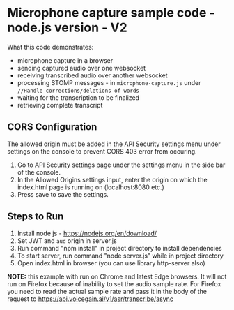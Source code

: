 # Microphone capture sample code - node.js version - V2 #

What this code demonstrates:
* microphone capture in a browser
* sending captured audio over one websocket
* receiving transcribed audio over another websocket
* processing STOMP messages - in `microphone-capture.js` under `//Handle corrections/deletions of words`
* waiting for the transcription to be finalized
* retrieving complete transcript

## CORS Configuration

The allowed origin must be added in the API Security settings menu under settings on the console to prevent CORS 403 error from occuring.

1. Go to API Security settings page under the settings menu in the side bar of the console.
2. In the Allowed Origins settings input, enter the origin on which the index.html page is running on (localhost:8080 etc.)
3. Press save to save the settings.

## Steps to Run ##

1. Install node js - https://nodejs.org/en/download/
1. Set JWT and `aud` origin in server.js 
1. Run command "npm install" in project directory to install dependencies
1. To start server, run command "node server.js" while in project directory
1. Open index.html in browser (you can use library http-server also)

**NOTE:** this example with run on Chrome and latest Edge browsers.
It will not run on Firefox because of inability to set the audio sample rate.
For Firefox you need to read the actual sample rate and pass it in the body of the request to https://api.voicegain.ai/v1/asr/transcribe/async 
